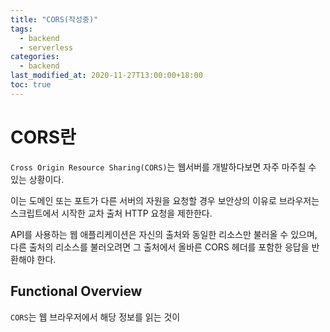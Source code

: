 ```yaml
---
title: "CORS(작성중)"
tags:
  - backend
  - serverless
categories:
  - backend
last_modified_at: 2020-11-27T13:00:00+18:00
toc: true
---
```


# CORS란

`Cross Origin Resource Sharing(CORS)`는 웹서버를 개발하다보면 자주 마주칠 수 있는 상황이다.

이는 도메인 또는 포트가 다른 서버의 자원을 요청할 경우 보안상의 이유로 브라우저는 스크립트에서 시작한 교차 출처 HTTP 요청을 제한한다.

API를 사용하는 웹 애플리케이션은 자신의 출처와 동일한 리소스만 불러올 수 있으며, 다른 출처의 리소스를 불러오려면 그 출처에서 올바른 CORS 헤더를 포함한 응답을 반환해야 한다.

## Functional Overview

`CORS`는 웹 브라우저에서 해당 정보를 읽는 것이
